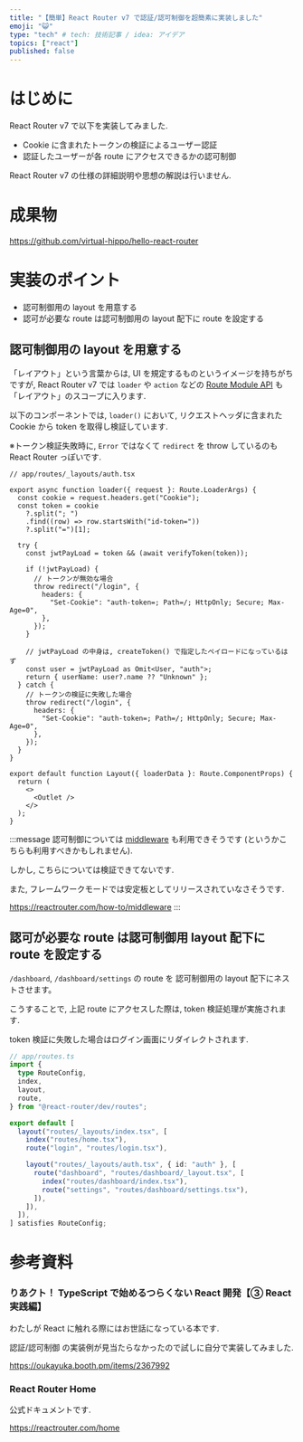 ```yaml
---
title: "【簡単】React Router v7 で認証/認可制御を超簡素に実装しました"
emoji: "😺"
type: "tech" # tech: 技術記事 / idea: アイデア
topics: ["react"]
published: false
---
```


# はじめに

React Router v7 で以下を実装してみました.

- Cookie に含まれたトークンの検証によるユーザー認証
- 認証したユーザーが各 route にアクセスできるかの認可制御

React Router v7 の仕様の詳細説明や思想の解説は行いません.

# 成果物

https://github.com/virtual-hippo/hello-react-router

# 実装のポイント

- 認可制御用の layout を用意する
- 認可が必要な route は認可制御用の layout 配下に route を設定する

## 認可制御用の layout を用意する

「レイアウト」という言葉からは, UI を規定するものというイメージを持ちがちですが, React Router v7 では `loader` や `action` などの [Route Module API](https://reactrouter.com/start/framework/route-module) も「レイアウト」のスコープに入ります.

以下のコンポーネントでは, `loader()` において, リクエストヘッダに含まれた Cookie から token を取得し検証しています.

※トークン検証失敗時に, `Error` ではなくて `redirect` を throw しているのも React Router っぽいです.

```tsx
// app/routes/_layouts/auth.tsx

export async function loader({ request }: Route.LoaderArgs) {
  const cookie = request.headers.get("Cookie");
  const token = cookie
    ?.split("; ")
    .find((row) => row.startsWith("id-token="))
    ?.split("=")[1];

  try {
    const jwtPayLoad = token && (await verifyToken(token));

    if (!jwtPayLoad) {
      // トークンが無効な場合
      throw redirect("/login", {
        headers: {
          "Set-Cookie": "auth-token=; Path=/; HttpOnly; Secure; Max-Age=0",
        },
      });
    }

    // jwtPayLoad の中身は, createToken() で指定したペイロードになっているはず
    const user = jwtPayLoad as Omit<User, "auth">;
    return { userName: user?.name ?? "Unknown" };
  } catch {
    // トークンの検証に失敗した場合
    throw redirect("/login", {
      headers: {
        "Set-Cookie": "auth-token=; Path=/; HttpOnly; Secure; Max-Age=0",
      },
    });
  }
}

export default function Layout({ loaderData }: Route.ComponentProps) {
  return (
    <>
      <Outlet />
    </>
  );
}
```

:::message
認可制御については [middleware](https://reactrouter.com/start/framework/route-module#middleware) も利用できそうです (というかこちらも利用すべきかもしれません).

しかし, こちらについては検証できてないです.

また, フレームワークモードでは安定板としてリリースされていなさそうです.

https://reactrouter.com/how-to/middleware
:::

## 認可が必要な route は認可制御用 layout 配下に route を設定する

`/dashboard`, `/dashboard/settings` の route を 認可制御用の layout 配下にネストさせます。

こうすることで, 上記 route にアクセスした際は, token 検証処理が実施されます.

token 検証に失敗した場合はログイン画面にリダイレクトされます.

```ts
// app/routes.ts
import {
  type RouteConfig,
  index,
  layout,
  route,
} from "@react-router/dev/routes";

export default [
  layout("routes/_layouts/index.tsx", [
    index("routes/home.tsx"),
    route("login", "routes/login.tsx"),

    layout("routes/_layouts/auth.tsx", { id: "auth" }, [
      route("dashboard", "routes/dashboard/_layout.tsx", [
        index("routes/dashboard/index.tsx"),
        route("settings", "routes/dashboard/settings.tsx"),
      ]),
    ]),
  ]),
] satisfies RouteConfig;
```

# 参考資料

### りあクト！ TypeScript で始めるつらくない React 開発【③ React 実践編】

わたしが React に触れる際にはお世話になっている本です.

認証/認可制御 の実装例が見当たらなかったので試しに自分で実装してみました.

https://oukayuka.booth.pm/items/2367992

### React Router Home

公式ドキュメントです.

https://reactrouter.com/home
